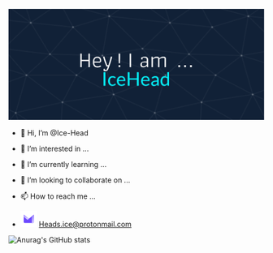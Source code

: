 ![Header](https://raw.githubusercontent.com/Ice-Head/Ice-Head/main/github-header-image%20(1).png)

- 👋 Hi, I’m @Ice-Head
- 👀 I’m interested in ...
- 🌱 I’m currently learning ...
- 💞️ I’m looking to collaborate on ...
- 📫 How to reach me ...

- ![Proton](https://raw.githubusercontent.com/Ice-Head/Ice-Head/c3e093512867ae462a873e8207981cc4fefa75ef/pmail.svg) Heads.ice@protonmail.com
<!---
Ice-Head/Ice-Head is a ✨ special ✨ repository because its `README.md` (this file) appears on your GitHub profile.
You can click the Preview link to take a look at your changes.
--->

![Anurag's GitHub stats](https://github-readme-stats.vercel.app/api?username=Ice-Head&show_icons=true)
